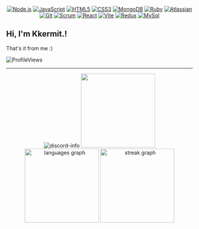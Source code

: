 <div align="center">



[![Node.js](https://img.shields.io/badge/-Node.js-informational?style=flat&logo=nodedotjs&logoColor=white&color=339933)](https://nodejs.org/)
[![JavaScript](https://img.shields.io/badge/-JavaScript-informational?style=flat&logo=javascript&logoColor=white&color=F7DF1E)](https://developer.mozilla.org/en-US/docs/Web/JavaScript)
[![HTML5](https://img.shields.io/badge/-HTML5-informational?style=flat&logo=html5&logoColor=white&color=E34F26)](https://developer.mozilla.org/en-US/docs/Glossary/HTML5)
[![CSS3](https://img.shields.io/badge/-CSS3-informational?style=flat&logo=css3&logoColor=white&color=1572B6)](https://developer.mozilla.org/en-US/docs/Web/CSS)
[![MongoDB](https://img.shields.io/badge/-MongoDB-informational?style=flat&logo=mongodb&logoColor=white&color=green)](https://www.mongodb.com/docs/)
[![Ruby](https://img.shields.io/badge/-Ruby-informational?style=flat&logo=ruby&logoColor=white&color=red)](https://developer.mozilla.org/en-US/docs/Glossary/Ruby)
[![Atlassian](https://img.shields.io/badge/-Atlassian-informational?style=flat&logo=atlassian&logoColor=white&color=0052CC)](https://confluence.atlassian.com/alldoc/atlassian-documentation-32243719.html)
[![Git](https://img.shields.io/badge/-Git-informational?style=flat&logo=git&logoColor=white&color=F05032)](https://developer.mozilla.org/en-US/docs/Learn/Tools_and_testing/GitHub)
[![Scrum](https://img.shields.io/badge/-ScrumAlliance-informational?style=flat&logo=scrumalliance&logoColor=white&color=009FDA)](https://learn.microsoft.com/en-us/devops/plan/what-is-scrum)
[![React](https://img.shields.io/badge/-React-informational?style=flat&logo=react&logoColor=white&color=61DAFB)](https://developer.mozilla.org/en-US/docs/Learn/Tools_and_testing/Client-side_JavaScript_frameworks/React_getting_started)
[![Vite](https://img.shields.io/badge/-Vite-informational?style=flat&logo=vite&logoColor=white&color=646CFF)](https://vitejs.dev/)
[![Redux](https://img.shields.io/badge/-Redux-informational?style=flat&logo=redux&logoColor=white&color=%23764ABC)](https://redux.js.org/)
[![MySql](https://img.shields.io/badge/-MySql-informational?style=flat&logo=mysql&logoColor=white&color=4479A1)](https://developer.mozilla.org/en-US/docs/Glossary/SQL)



</div>

## Hi, I'm Kkermit.!

That's it from me :)

<p align="left"> 
    <img
        src="https://komarev.com/ghpvc/?username=kkkermit&label=Profile%20views&color=0e75b6&style=flat"
        alt="ProfileViews" /> 
    </p>

<hr>

<div align="center">
<img src="https://lanyard.cnrad.dev/api/526853643962679323?bg=transparent" alt="discord-info" margin-top="2rem" />
<img src="https://github-readme-stats.vercel.app/api?username=Kkkermit&show_icons=true&theme=dracula" height="200" />
<img src="https://github-readme-stats.vercel.app/api/top-langs?username=kkkermit&locale=en&hide_title=false&layout=compact&langs_count=6&icons=true&theme=dracula&hide_border=false&order=2" height="200" alt="languages graph"  />
<img src="https://streak-stats.demolab.com?user=kkkermit&locale=en&mode=daily&theme=dracula&hide_border=false&border_radius=5&order=3" height="200" alt="streak graph"  />

</div>
